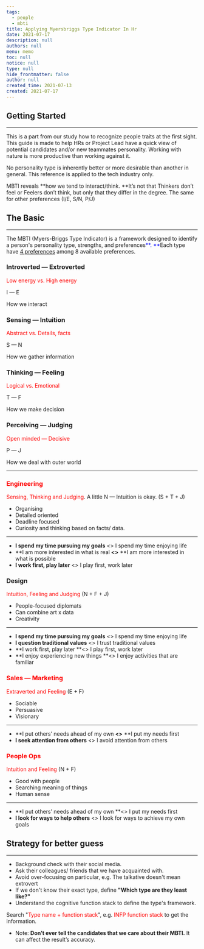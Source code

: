 ```yaml
---
tags: 
  - people
  - mbti
title: Applying Myersbriggs Type Indicator In Hr
date: 2021-07-17
description: null
authors: null
menu: memo
toc: null
notice: null
type: null
hide_frontmatter: false
author: null
created_time: 2021-07-13
created: 2021-07-17
---
```


## Getting Started

---

This is a part from our study how to recognize people traits at the first sight. This guide is made to help HRs or Project Lead have a quick view of potential candidates and/or new teammates personality. Working with nature is more productive than working against it.

No personality type is inherently better or more desirable than another in general. This reference is applied to the tech industry only.

MBTI reveals **how we tend to interact/think. **It’s not that Thinkers don’t feel or Feelers don’t think, but only that they differ in the degree. The same for other preferences (I/E, S/N, P/J)


## The Basic

---

The MBTI (Myers-Briggs Type Indicator) is a framework designed to identify a person's personality type, strengths, and preferences<span style='color:blue'>**. **</span>Each type have [4 preferences](/cdeaa142edca44669867f8fbb120c342) among 8 available preferences.

<!-- link_to_page 1d622110-b3bd-4b69-81e1-10161a3247e6 -->


<!-- column_list cf1a83c9-4f49-435c-ace5-2a4aff6e0a34 -->

<!-- column 5ba473fe-f1b7-4ad1-97cb-3b2367060770 -->

### Introverted — Extroverted

<span style='color:red'>Low energy vs. High energy</span>

I — E

How we interact


### Sensing — Intuition

<span style='color:red'>Abstract vs. Details, facts</span>

S — N

How we gather information

<!-- column 61c13837-e5d6-4900-820d-7d182294fce8 -->

### Thinking — Feeling

<span style='color:red'>Logical vs. Emotional</span>

T — F

How we make decision


### Perceiving — Judging

<span style='color:red'>Open minded — Decisive</span>

P — J

How we deal with outer world


<!-- child_database 12dfdbe4-7d5e-4a17-85ad-297596878ac4 -->

---


<!-- child_database 8895eb58-dd2e-40a0-9955-783ce95a44a4 -->

<!-- column_list 5e8813c9-2e01-45e0-891e-60fbced49430 -->

<!-- column f67c70ea-8830-4ec3-b191-266902875972 -->

### <span style='color:red'>Engineering</span>

<span style='color:red'>Sensing, Thinking and Judging</span>. 
A little N — Intuition is okay. (S + T + J)

* Organising 
* Detailed oriented
* Deadline focused
* Curiosity and thinking based on facts/ data. 

---

* **I spend my time pursuing my goals** <> I spend my time enjoying life
* **I am more interested in what is real **<>** **I am more interested in what is possible
* **I work first, play later** <> I play first, work later

<!-- column c6e7a99c-2630-4502-bbf4-6c4fe9288e23 -->

### Design

<span style='color:red'>Intuition, Feeling and Judging</span> 
(N + F + J)

* People-focused diplomats
* Can combine art x data
* Creativity

---

* **I spend my time pursuing my goals** <> I spend my time enjoying life
* **I question traditional values** <> I trust traditional values
* **I work first, play later **<> I play first, work later
* **I enjoy experiencing new things **<> I enjoy activities that are familiar

<!-- column_list 971dbd89-d341-468b-811e-be3703430247 -->

<!-- column d086f079-95b0-404c-a0d7-3000da7252e2 -->

### <span style='color:red'>Sales — Marketing</span>

<span style='color:red'>Extraverted and Feeling</span> 
(E + F)

* Sociable
* Persuasive
* Visionary

---

* **I put others’ needs ahead of my own **<>** **I put my needs first
* **I seek attention from others** <> I avoid attention from others

<!-- column 12a8d3bd-acc7-462c-b701-9368d730d904 -->

### <span style='color:red'>People Ops</span>

<span style='color:red'>Intuition and Feeling 
</span>(N + F)

* Good with people
* Searching meaning of things
* Human sense

---

* **I put others’ needs ahead of my own **<> I put my needs first
* **I look for ways to help others** <> I look for ways to achieve my own goals

## Strategy for better guess

---

* Background check with their social media.
* Ask their colleagues/ friends that we have acquainted with.
* Avoid over-focusing on particular, e.g. The talkative doesn't mean extrovert
* If we don't know their exact type, define **"Which type are they least like?"**
* Understand the cognitive function stack to define the type's framework. 

Search "<span style='color:red'>Type name + function stack</span>", e.g. <span style='color:red'>INFP function stack</span> to get the information.

* Note: **Don’t ever tell the candidates that we care about their MBTI.** It can affect the result’s accuracy.